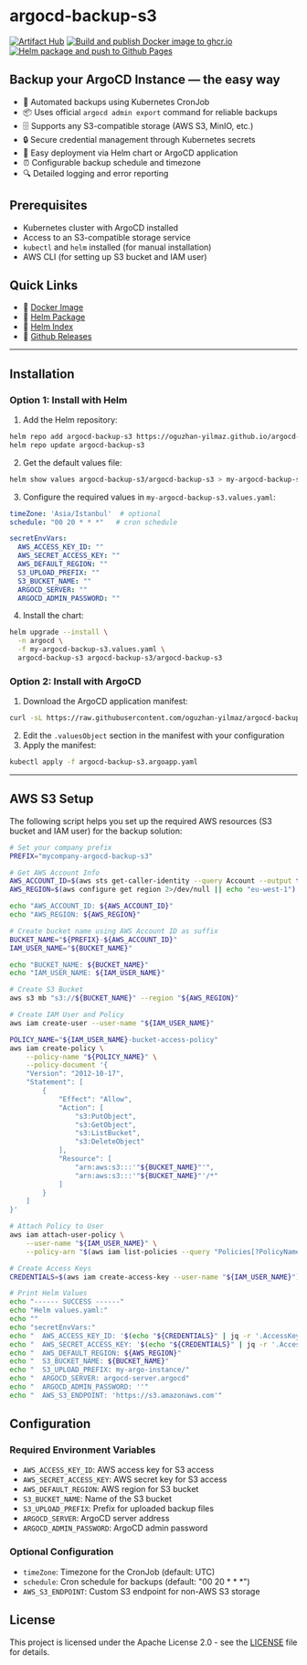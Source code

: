 # argocd-backup-s3

[![Artifact Hub](https://img.shields.io/endpoint?url=https://artifacthub.io/badge/repository/argocd-backup-s3)](https://artifacthub.io/packages/helm/argocd-backup-s3/argocd-backup-s3)
[![Build and publish Docker image to ghcr.io](https://github.com/oguzhan-yilmaz/argocd-backup-s3/actions/workflows/docker-build-and-push.yaml/badge.svg)](https://github.com/oguzhan-yilmaz/argocd-backup-s3/actions/workflows/docker-build-and-push.yaml)
[![Helm package and push to Github Pages](https://github.com/oguzhan-yilmaz/argocd-backup-s3/actions/workflows/helm-package-and-publish.yaml/badge.svg)](https://github.com/oguzhan-yilmaz/argocd-backup-s3/actions/workflows/helm-package-and-publish.yaml)


## Backup your ArgoCD Instance — the easy way

- 🔄 Automated backups using Kubernetes CronJob
- 📦 Uses official `argocd admin export` command for reliable backups
- 🗄️ Supports any S3-compatible storage (AWS S3, MinIO, etc.)
- 🔒 Secure credential management through Kubernetes secrets
- 🚀 Easy deployment via Helm chart or ArgoCD application
- ⏰ Configurable backup schedule and timezone
- 🔍 Detailed logging and error reporting

## Prerequisites

- Kubernetes cluster with ArgoCD installed
- Access to an S3-compatible storage service
- `kubectl` and `helm` installed (for manual installation)
- AWS CLI (for setting up S3 bucket and IAM user)

## Quick Links

- 🐋 [Docker Image](https://github.com/oguzhan-yilmaz/argocd-backup-s3/pkgs/container/argocd-backup-s3)
- 📜 [Helm Package](https://artifacthub.io/packages/helm/argocd-backup-s3/argocd-backup-s3)
- 🔰 [Helm Index](https://oguzhan-yilmaz.github.io/argocd-backup-s3/)
- 📝 [Github Releases](https://github.com/oguzhan-yilmaz/argocd-backup-s3/releases)

---

## Installation

### Option 1: Install with Helm

1. Add the Helm repository:
```bash
helm repo add argocd-backup-s3 https://oguzhan-yilmaz.github.io/argocd-backup-s3/
helm repo update argocd-backup-s3
```

2. Get the default values file:
```bash
helm show values argocd-backup-s3/argocd-backup-s3 > my-argocd-backup-s3.values.yaml
```

3. Configure the required values in `my-argocd-backup-s3.values.yaml`:
```yaml
timeZone: 'Asia/Istanbul'  # optional
schedule: "00 20 * * *"   # cron schedule

secretEnvVars:
  AWS_ACCESS_KEY_ID: ""
  AWS_SECRET_ACCESS_KEY: ""
  AWS_DEFAULT_REGION: ""
  S3_UPLOAD_PREFIX: ""
  S3_BUCKET_NAME: ""
  ARGOCD_SERVER: ""
  ARGOCD_ADMIN_PASSWORD: ""
```

4. Install the chart:
```bash
helm upgrade --install \
  -n argocd \
  -f my-argocd-backup-s3.values.yaml \
  argocd-backup-s3 argocd-backup-s3/argocd-backup-s3
```

### Option 2: Install with ArgoCD

1. Download the ArgoCD application manifest:
```bash
curl -sL https://raw.githubusercontent.com/oguzhan-yilmaz/argocd-backup-s3/refs/heads/main/argocd-application.yaml -o argocd-backup-s3.argoapp.yaml
```

2. Edit the `.valuesObject` section in the manifest with your configuration
3. Apply the manifest:
```bash
kubectl apply -f argocd-backup-s3.argoapp.yaml
```

---

## AWS S3 Setup

The following script helps you set up the required AWS resources (S3 bucket and IAM user) for the backup solution:

```bash
# Set your company prefix
PREFIX="mycompany-argocd-backup-s3"

# Get AWS Account Info
AWS_ACCOUNT_ID=$(aws sts get-caller-identity --query Account --output text)
AWS_REGION=$(aws configure get region 2>/dev/null || echo "eu-west-1")

echo "AWS_ACCOUNT_ID: ${AWS_ACCOUNT_ID}"
echo "AWS_REGION: ${AWS_REGION}"

# Create bucket name using AWS Account ID as suffix
BUCKET_NAME="${PREFIX}-${AWS_ACCOUNT_ID}"
IAM_USER_NAME="${BUCKET_NAME}"

echo "BUCKET_NAME: ${BUCKET_NAME}"
echo "IAM_USER_NAME: ${IAM_USER_NAME}"

# Create S3 Bucket
aws s3 mb "s3://${BUCKET_NAME}" --region "${AWS_REGION}"

# Create IAM User and Policy
aws iam create-user --user-name "${IAM_USER_NAME}"

POLICY_NAME="${IAM_USER_NAME}-bucket-access-policy"
aws iam create-policy \
    --policy-name "${POLICY_NAME}" \
    --policy-document '{
    "Version": "2012-10-17",
    "Statement": [
        {
            "Effect": "Allow",
            "Action": [
                "s3:PutObject",
                "s3:GetObject",
                "s3:ListBucket",
                "s3:DeleteObject"
            ],
            "Resource": [
                "arn:aws:s3:::'"${BUCKET_NAME}"'",
                "arn:aws:s3:::'"${BUCKET_NAME}"'/*"
            ]
        }
    ]
}'

# Attach Policy to User
aws iam attach-user-policy \
    --user-name "${IAM_USER_NAME}" \
    --policy-arn "$(aws iam list-policies --query "Policies[?PolicyName=='${POLICY_NAME}'].Arn" --output text)"

# Create Access Keys
CREDENTIALS=$(aws iam create-access-key --user-name "${IAM_USER_NAME}")

# Print Helm Values
echo "------ SUCCESS ------"
echo "Helm values.yaml:"
echo ""
echo "secretEnvVars:"
echo "  AWS_ACCESS_KEY_ID: '$(echo "${CREDENTIALS}" | jq -r '.AccessKey.AccessKeyId')'"
echo "  AWS_SECRET_ACCESS_KEY: '$(echo "${CREDENTIALS}" | jq -r '.AccessKey.SecretAccessKey')'"
echo "  AWS_DEFAULT_REGION: ${AWS_REGION}"
echo "  S3_BUCKET_NAME: ${BUCKET_NAME}"
echo "  S3_UPLOAD_PREFIX: my-argo-instance/"
echo "  ARGOCD_SERVER: argocd-server.argocd"
echo "  ARGOCD_ADMIN_PASSWORD: ''"
echo "  AWS_S3_ENDPOINT: 'https://s3.amazonaws.com'"
```

## Configuration

### Required Environment Variables

- `AWS_ACCESS_KEY_ID`: AWS access key for S3 access
- `AWS_SECRET_ACCESS_KEY`: AWS secret key for S3 access
- `AWS_DEFAULT_REGION`: AWS region for S3 bucket
- `S3_BUCKET_NAME`: Name of the S3 bucket
- `S3_UPLOAD_PREFIX`: Prefix for uploaded backup files
- `ARGOCD_SERVER`: ArgoCD server address
- `ARGOCD_ADMIN_PASSWORD`: ArgoCD admin password

### Optional Configuration

- `timeZone`: Timezone for the CronJob (default: UTC)
- `schedule`: Cron schedule for backups (default: "00 20 * * *")
- `AWS_S3_ENDPOINT`: Custom S3 endpoint for non-AWS S3 storage

## License

This project is licensed under the Apache License 2.0 - see the [LICENSE](LICENSE) file for details.


